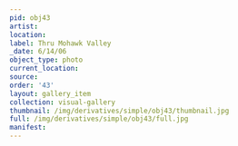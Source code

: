 ```yaml
---
pid: obj43
artist: 
location: 
label: Thru Mohawk Valley
_date: 6/14/06
object_type: photo
current_location: 
source: 
order: '43'
layout: gallery_item
collection: visual-gallery
thumbnail: /img/derivatives/simple/obj43/thumbnail.jpg
full: /img/derivatives/simple/obj43/full.jpg
manifest: 
---
```

